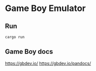 # Game Boy Emulator

## Run

```
cargo run
```

## Game Boy docs

<https://gbdev.io/>
<https://gbdev.io/pandocs/>
